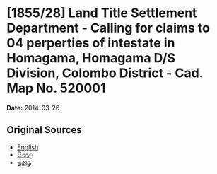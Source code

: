 # [1855/28] Land Title Settlement Department - Calling for claims to 04 perperties of intestate in Homagama, Homagama D/S Division, Colombo District - Cad. Map No. 520001

**Date:** 2014-03-26

## Original Sources

- [English](https://documents.gov.lk/view/extra-gazettes/2014/3/1855-28_E.pdf)
- [සිංහල](https://documents.gov.lk/view/extra-gazettes/2014/3/1855-28_S.pdf)
- [தமிழ்](https://documents.gov.lk/view/extra-gazettes/2014/3/1855-28_T.pdf)
